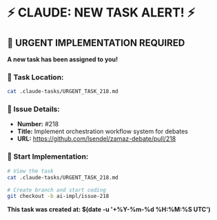 # ⚡ CLAUDE: NEW TASK ALERT! ⚡

## 🔴 URGENT IMPLEMENTATION REQUIRED

**A new task has been assigned to you!**

### 📍 Task Location:
```bash
cat .claude-tasks/URGENT_TASK_218.md
```

### 🎯 Issue Details:
- **Number:** #218
- **Title:** Implement orchestration workflow system for debates
- **URL:** https://github.com/lsendel/zamaz-debate/pull/218

### 🚀 Start Implementation:
```bash
# View the task
cat .claude-tasks/URGENT_TASK_218.md

# Create branch and start coding
git checkout -b ai-impl/issue-218
```

**This task was created at: $(date -u '+%Y-%m-%d %H:%M:%S UTC')**
